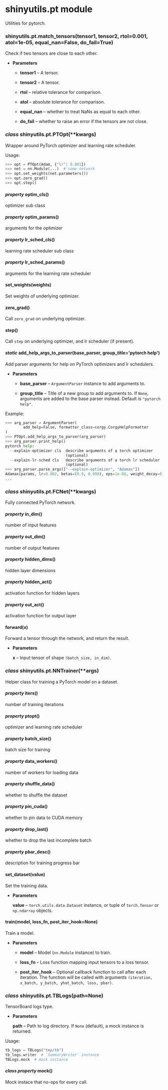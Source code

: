 # shinyutils.pt module

Utilities for pytorch.


### shinyutils.pt.match_tensors(tensor1, tensor2, rtol=0.001, atol=1e-05, equal_nan=False, do_fail=True)
Check if two tensors are close to each other.


* **Parameters**


    * **tensor1** – A tensor.


    * **tensor2** – A tensor.


    * **rtol** – relative tolerance for comparison.


    * **atol** – absolute tolerance for comparison.


    * **equal_nan** – whether to treat NaNs as equal to each other.


    * **do_fail** – whether to raise an error if the tensors are not close.



### _class_ shinyutils.pt.PTOpt(\*\*kwargs)
Wrapper around PyTorch optimizer and learning rate scheduler.

Usage:

```python
>>> opt = PTOpt(Adam, {"lr": 0.001})
>>> net = nn.Module(...)  # some network
>>> opt.set_weights(net.parameters())
>>> opt.zero_grad()
>>> opt.step()
```


#### _property_ optim_cls()
optimizer sub class


#### _property_ optim_params()
arguments for the optimizer


#### _property_ lr_sched_cls()
learning rate scheduler sub class


#### _property_ lr_sched_params()
arguments for the learning rate scheduler


#### set_weights(weights)
Set weights of underlying optimizer.


#### zero_grad()
Call `zero_grad` on underlying optimizer.


#### step()
Call `step` on underlying optimizer, and lr scheduler (if present).


#### _static_ add_help_args_to_parser(base_parser, group_title='pytorch help')
Add parser arguments for help on PyTorch optimizers and lr schedulers.


* **Parameters**


    * **base_parser** – `ArgumentParser` instance to add arguments to.


    * **group_title** – Title of a new group to add arguments to. If `None`, arguments
    are added to the base parser instead. Default is `"pytorch help"`.


Example:

```python
>>> arg_parser = ArgumentParser(
        add_help=False, formatter_class=corgy.CorgyHelpFormatter
)
>>> PTOpt.add_help_args_to_parser(arg_parser)
>>> arg_parser.print_help()
pytorch help:
  --explain-optimizer cls  describe arguments of a torch optimizer
                           (optional)
  --explain-lr-sched cls   describe arguments of a torch lr scheduler
                           (optional)
>>> arg_parser.parse_args(["--explain-optimizer", "Adamax"])
Adamax(params, lr=0.002, betas=(0.9, 0.999), eps=1e-08, weight_decay=0)
...
```


### _class_ shinyutils.pt.FCNet(\*\*kwargs)
Fully connected PyTorch network.


#### _property_ in_dim()
number of input features


#### _property_ out_dim()
number of output features


#### _property_ hidden_dims()
hidden layer dimensions


#### _property_ hidden_act()
activation function for hidden layers


#### _property_ out_act()
activation function for output layer


#### forward(x)
Forward a tensor through the network, and return the result.


* **Parameters**

    **x** – Input tensor of shape `(batch_size, in_dim)`.



### _class_ shinyutils.pt.NNTrainer(\*\*args)
Helper class for training a PyTorch model on a dataset.


#### _property_ iters()
number of training iterations


#### _property_ ptopt()
optimizer and learning rate scheduler


#### _property_ batch_size()
batch size for training


#### _property_ data_workers()
number of workers for loading data


#### _property_ shuffle_data()
whether to shuffle the dataset


#### _property_ pin_cuda()
whether to pin data to CUDA memory


#### _property_ drop_last()
whether to drop the last incomplete batch


#### _property_ pbar_desc()
description for training progress bar


#### set_dataset(value)
Set the training data.


* **Parameters**

    **value** – `torch.utils.data.Dataset` instance, or tuple of `torch.Tensor` or
    `np.ndarray` objects.



#### train(model, loss_fn, post_iter_hook=None)
Train a model.


* **Parameters**


    * **model** – Model (`nn.Module` instance) to train.


    * **loss_fn** – Loss function mapping input tensors to a loss tensor.


    * **post_iter_hook** – Optional callback function to call after each iteration.
    The function will be called with arguments
    `(iteration, x_batch, y_batch, yhat_batch, loss, pbar)`.



### _class_ shinyutils.pt.TBLogs(path=None)
TensorBoard logs type.


* **Parameters**

    **path** – Path to log directory. If `None` (default), a mock instance is
    returned.


Usage:

```python
tb_logs = TBLogs("tmp/tb")
tb_logs.writer  # `SummaryWriter` instance
TBLogs.mock  # mock instance
```


#### _class property_ mock()
Mock instace that no-ops for every call.

